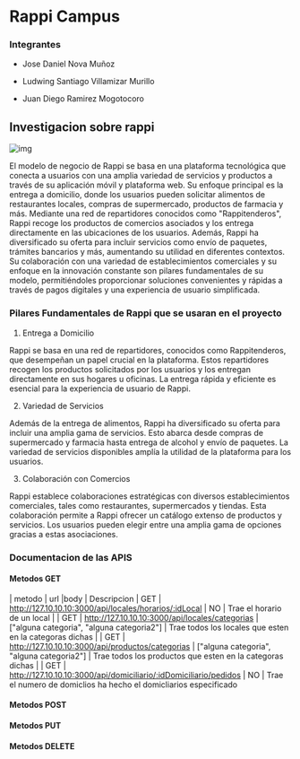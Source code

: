 # Rappi Campus

### Integrantes

* Jose Daniel Nova Muñoz

* Ludwing Santiago Villamizar Murillo

* Juan Diego Ramirez Mogotocoro

## Investigacion sobre rappi

![img](./public/img/rappi.jpg)


El modelo de negocio de Rappi se basa en una plataforma tecnológica que conecta a usuarios con una amplia variedad de servicios y productos a través de su aplicación móvil y plataforma web. Su enfoque principal es la entrega a domicilio, donde los usuarios pueden solicitar alimentos de restaurantes locales, compras de supermercado, productos de farmacia y más. Mediante una red de repartidores conocidos como "Rappitenderos", Rappi recoge los productos de comercios asociados y los entrega directamente en las ubicaciones de los usuarios. Además, Rappi ha diversificado su oferta para incluir servicios como envío de paquetes, trámites bancarios y más, aumentando su utilidad en diferentes contextos. Su colaboración con una variedad de establecimientos comerciales y su enfoque en la innovación constante son pilares fundamentales de su modelo, permitiéndoles proporcionar soluciones convenientes y rápidas a través de pagos digitales y una experiencia de usuario simplificada.

### Pilares Fundamentales de Rappi que se usaran en el proyecto

1. Entrega a Domicilio

Rappi se basa en una red de repartidores, conocidos como Rappitenderos, que desempeñan un papel crucial en la plataforma. Estos repartidores recogen los productos solicitados por los usuarios y los entregan directamente en sus hogares u oficinas. La entrega rápida y eficiente es esencial para la experiencia de usuario de Rappi.

2. Variedad de Servicios

Además de la entrega de alimentos, Rappi ha diversificado su oferta para incluir una amplia gama de servicios. Esto abarca desde compras de supermercado y farmacia hasta entrega de alcohol y envío de paquetes. La variedad de servicios disponibles amplía la utilidad de la plataforma para los usuarios.

3. Colaboración con Comercios

Rappi establece colaboraciones estratégicas con diversos establecimientos comerciales, tales como restaurantes, supermercados y tiendas. Esta colaboración permite a Rappi ofrecer un catálogo extenso de productos y servicios. Los usuarios pueden elegir entre una amplia gama de opciones gracias a estas asociaciones.

### Documentacion de las APIS

#### Metodos GET

| metodo   | url                                                               |body                                        | Descripcion
| GET      | http://127.10.10.10:3000/api/locales/horarios/:idLocal            | NO                                         | Trae el horario de un local |
| GET      | http://127.10.10.10:3000/api/locales/categorias                   | ["alguna categoria", "alguna categoria2"]  | Trae todos los locales que esten en la categoras dichas |
| GET      | http://127.10.10.10:3000/api/productos/categorias                 | ["alguna categoria", "alguna categoria2"]  | Trae todos los productos que esten en la categoras dichas |
| GET      | http://127.10.10.10:3000/api/domiciliario/:idDomiciliario/pedidos | NO                                         | Trae el numero de domiclios ha hecho el domicliarios especificado


#### Metodos POST


#### Metodos PUT


#### Metodos DELETE